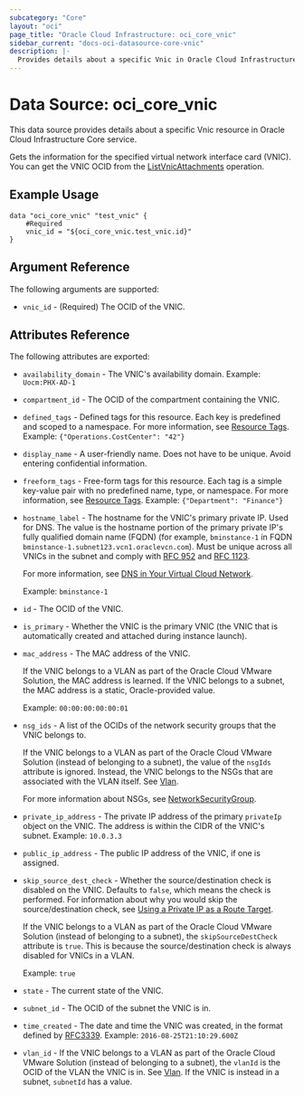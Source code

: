 ```yaml
---
subcategory: "Core"
layout: "oci"
page_title: "Oracle Cloud Infrastructure: oci_core_vnic"
sidebar_current: "docs-oci-datasource-core-vnic"
description: |-
  Provides details about a specific Vnic in Oracle Cloud Infrastructure Core service
---
```


# Data Source: oci_core_vnic
This data source provides details about a specific Vnic resource in Oracle Cloud Infrastructure Core service.

Gets the information for the specified virtual network interface card (VNIC).
You can get the VNIC OCID from the
[ListVnicAttachments](https://docs.cloud.oracle.com/iaas/api/#/en/iaas/20160918/VnicAttachment/ListVnicAttachments)
operation.


## Example Usage

```hcl
data "oci_core_vnic" "test_vnic" {
	#Required
	vnic_id = "${oci_core_vnic.test_vnic.id}"
}
```

## Argument Reference

The following arguments are supported:

* `vnic_id` - (Required) The OCID of the VNIC.


## Attributes Reference

The following attributes are exported:

* `availability_domain` - The VNIC's availability domain.  Example: `Uocm:PHX-AD-1` 
* `compartment_id` - The OCID of the compartment containing the VNIC.
* `defined_tags` - Defined tags for this resource. Each key is predefined and scoped to a namespace. For more information, see [Resource Tags](https://docs.cloud.oracle.com/iaas/Content/General/Concepts/resourcetags.htm).  Example: `{"Operations.CostCenter": "42"}` 
* `display_name` - A user-friendly name. Does not have to be unique. Avoid entering confidential information. 
* `freeform_tags` - Free-form tags for this resource. Each tag is a simple key-value pair with no predefined name, type, or namespace. For more information, see [Resource Tags](https://docs.cloud.oracle.com/iaas/Content/General/Concepts/resourcetags.htm).  Example: `{"Department": "Finance"}` 
* `hostname_label` - The hostname for the VNIC's primary private IP. Used for DNS. The value is the hostname portion of the primary private IP's fully qualified domain name (FQDN) (for example, `bminstance-1` in FQDN `bminstance-1.subnet123.vcn1.oraclevcn.com`). Must be unique across all VNICs in the subnet and comply with [RFC 952](https://tools.ietf.org/html/rfc952) and [RFC 1123](https://tools.ietf.org/html/rfc1123).

	For more information, see [DNS in Your Virtual Cloud Network](https://docs.cloud.oracle.com/iaas/Content/Network/Concepts/dns.htm).

	Example: `bminstance-1` 
* `id` - The OCID of the VNIC.
* `is_primary` - Whether the VNIC is the primary VNIC (the VNIC that is automatically created and attached during instance launch). 
* `mac_address` - The MAC address of the VNIC.

	If the VNIC belongs to a VLAN as part of the Oracle Cloud VMware Solution, the MAC address is learned. If the VNIC belongs to a subnet, the MAC address is a static, Oracle-provided value.

	Example: `00:00:00:00:00:01` 
* `nsg_ids` - A list of the OCIDs of the network security groups that the VNIC belongs to.

	If the VNIC belongs to a VLAN as part of the Oracle Cloud VMware Solution (instead of belonging to a subnet), the value of the `nsgIds` attribute is ignored. Instead, the VNIC belongs to the NSGs that are associated with the VLAN itself. See [Vlan](https://docs.cloud.oracle.com/iaas/api/#/en/iaas/20160918/Vlan).

	For more information about NSGs, see [NetworkSecurityGroup](https://docs.cloud.oracle.com/iaas/api/#/en/iaas/20160918/NetworkSecurityGroup/). 
* `private_ip_address` - The private IP address of the primary `privateIp` object on the VNIC. The address is within the CIDR of the VNIC's subnet.  Example: `10.0.3.3` 
* `public_ip_address` - The public IP address of the VNIC, if one is assigned. 
* `skip_source_dest_check` - Whether the source/destination check is disabled on the VNIC. Defaults to `false`, which means the check is performed. For information about why you would skip the source/destination check, see [Using a Private IP as a Route Target](https://docs.cloud.oracle.com/iaas/Content/Network/Tasks/managingroutetables.htm#privateip).

	 If the VNIC belongs to a VLAN as part of the Oracle Cloud VMware Solution (instead of belonging to a subnet), the `skipSourceDestCheck` attribute is `true`. This is because the source/destination check is always disabled for VNICs in a VLAN.

	Example: `true` 
* `state` - The current state of the VNIC.
* `subnet_id` - The OCID of the subnet the VNIC is in.
* `time_created` - The date and time the VNIC was created, in the format defined by [RFC3339](https://tools.ietf.org/html/rfc3339).  Example: `2016-08-25T21:10:29.600Z` 
* `vlan_id` - If the VNIC belongs to a VLAN as part of the Oracle Cloud VMware Solution (instead of belonging to a subnet), the `vlanId` is the OCID of the VLAN the VNIC is in. See [Vlan](https://docs.cloud.oracle.com/iaas/api/#/en/iaas/20160918/Vlan). If the VNIC is instead in a subnet, `subnetId` has a value. 

